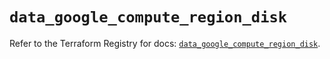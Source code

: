 # `data_google_compute_region_disk`

Refer to the Terraform Registry for docs: [`data_google_compute_region_disk`](https://registry.terraform.io/providers/hashicorp/google/5.15.0/docs/data-sources/compute_region_disk).
